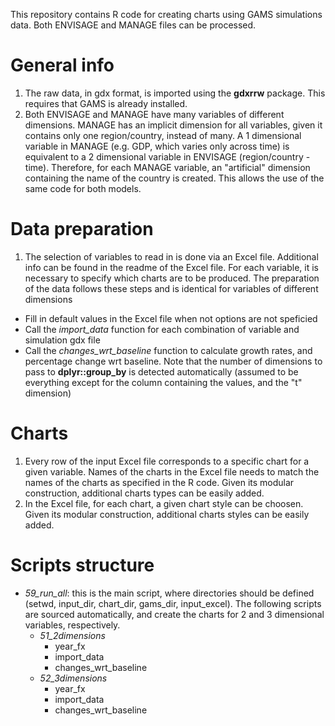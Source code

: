 This repository contains R code for creating charts using GAMS simulations data. Both ENVISAGE and MANAGE files can be processed.

# General info
1. The raw data, in gdx format, is imported using the **gdxrrw** package. This requires that GAMS is already installed.
2. Both ENVISAGE and MANAGE have many variables of different dimensions. MANAGE has an implicit dimension for all variables, given it contains only one region/country, instead of many. A 1 dimensional variable in MANAGE (e.g. GDP, which varies only across time) is equivalent to a 2 dimensional variable in ENVISAGE (region/country - time). Therefore, for each MANAGE variable, an "artificial" dimension containing the name of the country is created. This allows the use of the same code for both models.

# Data preparation
1. The selection of variables to read in is done via an Excel file. Additional info can be found in the readme of the Excel file. For each variable, it is necessary to specify which charts are to be produced. The preparation of the data follows these steps and is identical for variables of different dimensions
* Fill in default values in the Excel file when not options are not speficied
* Call the *import_data* function for each combination of variable and simulation gdx file
* Call the *changes_wrt_baseline* function to calculate growth rates, and percentage change wrt baseline. Note that the number of dimensions to pass to **dplyr::group_by** is detected automatically (assumed to be everything except for the column containing the values, and the "t" dimension)

# Charts
1. Every row of the input Excel file corresponds to a specific chart for a given variable. Names of the charts in the Excel file needs to match the names of the charts as specified in the R code. Given its modular construction, additional charts types can be easily added.
2. In the Excel file, for each chart, a given chart style can be choosen. Given its modular construction, additional charts styles can be easily added.


# Scripts structure
* *59_run_all*: this is the main script, where directories should be defined (setwd, input_dir, chart_dir, gams_dir, input_excel). The following scripts are sourced automatically, and create the charts for 2 and 3 dimensional variables, respectively.
	* *51_2dimensions*
		* year_fx
		* import_data
		* changes_wrt_baseline 	
	* *52_3dimensions* 
		* year_fx
		* import_data
		* changes_wrt_baseline 	




